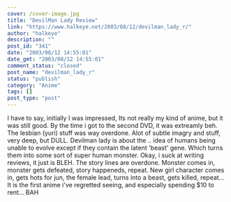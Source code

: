 ```yaml
---
cover: /cover-image.jpg
title: "DevilMan Lady Review"
link: "https://www.halkeye.net/2003/08/12/devilman_lady_r/"
author: "halkeye"
description: ""
post_id: "341"
date: "2003/08/12 14:55:01"
date_gmt: "2003/08/12 14:55:01"
comment_status: "closed"
post_name: "devilman_lady_r"
status: "publish"
category: "Anime"
tags: []
post_type: "post"
---
```


I have to say, initially I was impressed, Its not really my kind of anime, but it was still good. By the time i got to the second DVD, it was extreamly beh. The lesbian (yuri) stuff was way overdone. Alot of subtle imagry and stuff, very deep, but DULL. Devilman lady is about the .. idea of humans being unable to evolve except if they contain the latent 'beast' gene. Which turns them into some sort of super human monster. Okay, i suck at writing reviews, it just is BLEH. The story lines are overdone. Monster comes in, monster gets defeated, story happeneds, repeat. New girl character comes in, gets hots for jun, the female lead, turns into a beast, gets killed, repeat... It is the first anime i've regretted seeing, and especially spending $10 to rent... BAH